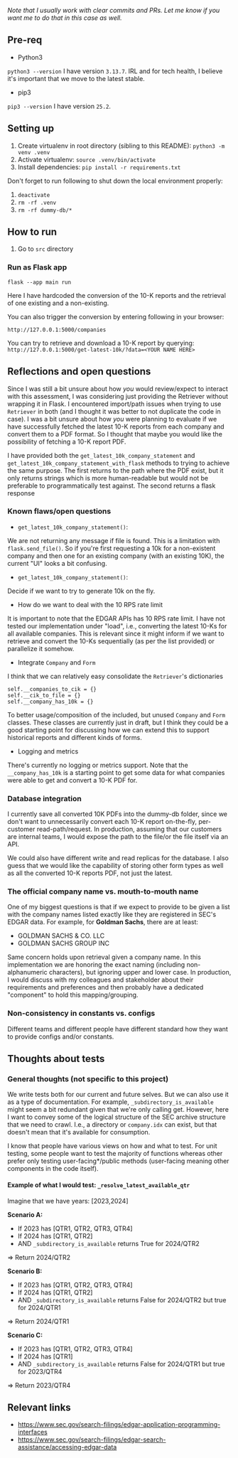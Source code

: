 _Note that I usually work with clear commits and PRs. Let me know if you want me to do that in this case as well._

## Pre-req

- Python3

`python3 --version`
I have version `3.13.7`. IRL and for tech health, I believe it's important that we move to the latest stable. 

- pip3 

`pip3 --version`
I have version `25.2`. 

## Setting up

1. Create virtualenv in root directory (sibling to this README): `python3 -m venv .venv` 
2. Activate virtualenv: `source .venv/bin/activate`
3. Install dependencies: `pip install -r requirements.txt` 

Don't forget to run following to shut down the local environment properly: 

1. `deactivate`
2. `rm -rf .venv`
3. `rm -rf dummy-db/*` 

## How to run 

1. Go to `src` directory 

### Run as Flask app

`flask --app main run` 

Here I have hardcoded the conversion of the 10-K reports and the retrieval of one existing and a non-existing. 

You can also trigger the conversion by entering following in your browser: 

`http://127.0.0.1:5000/companies`

You can try to retrieve and download a 10-K report by querying:   
`http://127.0.0.1:5000/get-latest-10k/?data=<YOUR NAME HERE>`

## Reflections and open questions 

Since I was still a bit unsure about how _you_ would review/expect to interact with this assessment, I was considering just 
providing the Retriever without wrapping it in Flask. I encountered import/path issues when trying to use `Retriever` in
both (and I thought it was better to not duplicate the code in case). I was a bit unsure about how _you_ were planning to 
evaluate if we have successfully fetched the latest 10-K reports from each company and convert them to a PDF format. So
I thought that maybe you would like the possibility of fetching a 10-K report PDF.  

I have provided both the `get_latest_10k_company_statement` and `get_latest_10k_company_statement_with_flask` methods to 
trying to achieve the same purpose. The first returns to the path where the PDF exist, but it only returns strings which is
more human-readable but would not be preferable to programmatically test against. The second returns a flask response 

### Known flaws/open questions

- `get_latest_10k_company_statement()`:

We are not returning any message if file is found. This is a limitation with `flask.send_file()`. So if you're first 
requesting a 10k for a non-existent company and then one for an existing company (with an existing 10K), the current "UI"
looks a bit confusing. 

- `get_latest_10k_company_statement()`: 

Decide if we want to try to generate 10k on the fly. 

- How do we want to deal with the 10 RPS rate limit

It is important to note that the EDGAR APIs has 10 RPS rate limit. I have not tested our implementation under "load", i.e., 
converting the latest 10-Ks for all available companies. This is relevant since it might inform if we want to retrieve and convert 
the 10-Ks sequentially (as per the list provided) or parallelize it somehow.


- Integrate `Company` and `Form`   

I think that we can relatively easy consolidate the `Retriever`'s dictionaries

```
self.__companies_to_cik = {}
self.__cik_to_file = {}
self.__company_has_10k = {}
```

To better usage/composition of the included, but unused `Company` and `Form` classes. These classes are currently just in draft, but
I think they could be a good starting point for discussing how we can extend this to support historical reports and different kinds of forms.

- Logging and metrics

There's currently no logging or metrics support. Note that the `__company_has_10k` is a starting point to get some data for what companies were
able to get and convert a 10-K PDF for. 

### Database integration 

I currently save all converted 10K PDFs into the dummy-db folder, since we don't want to unnecessarily convert each
10-K report on-the-fly, per-customer read-path/request. In production, assuming that our customers are internal teams, 
I would expose the path to the file/or the file itself via an API. 

We could also have different write and read replicas for the database. I also guess that we would like the capability of storing
other form types as well as all the converted 10-K reports PDF, not just the latest. 

### The official company name vs. mouth-to-mouth name

One of my biggest questions is that if we expect to provide to be given a list with the company names listed exactly like
they are registered in SEC's EDGAR data. For example, for **Goldman Sachs**, there are at least: 

- GOLDMAN SACHS & CO. LLC 
- GOLDMAN SACHS GROUP INC 

Same concern holds upon retrieval given a company name. In this implementation we are honoring the exact naming 
(including non-alphanumeric characters), but ignoring upper and lower case. In production, I would discuss with my colleagues
and stakeholder about their requirements and preferences and then probably have a dedicated "component" to hold this mapping/grouping. 

### Non-consistency in constants vs. configs
Different teams and different people have different standard how they want to provide configs and/or constants. 

## Thoughts about tests

### General thoughts (not specific to this project)
We write tests both for our current and future selves. But we can also use it as a type of documentation. For example, 
`_subdirectory_is_available` might seem a bit redundant given that we're only calling get. However, here I want to convey
some of the logical structure of the SEC archive structure that we need to crawl. I.e., a directory or `company.idx` can exist, 
but that doesn't mean that it's available for consumption.

I know that people have various views on how and what to test. For unit testing, some people want to test the majority of functions whereas other prefer
only testing user-facing*/public methods (user-facing meaning other components in the code itself).

#### Example of what I would test: `_resolve_latest_available_qtr`
Imagine that we have years: [2023,2024]

**Scenario A:**

- If 2023 has [QTR1, QTR2, QTR3, QTR4]
- If 2024 has [QTR1, QTR2]
- AND `_subdirectory_is_available` returns True for 2024/QTR2

=> Return 2024/QTR2

**Scenario B:** 

- If 2023 has [QTR1, QTR2, QTR3, QTR4]
- If 2024 has [QTR1, QTR2]
- AND `_subdirectory_is_available` returns False for 2024/QTR2 but true for 2024/QTR1 

=> Return 2024/QTR1

**Scenario C:** 
- If 2023 has [QTR1, QTR2, QTR3, QTR4]
- If 2024 has [QTR1]
- AND `_subdirectory_is_available` returns False for 2024/QTR1 but true for 2023/QTR4

=> Return 2023/QTR4

## Relevant links
- https://www.sec.gov/search-filings/edgar-application-programming-interfaces
- https://www.sec.gov/search-filings/edgar-search-assistance/accessing-edgar-data

